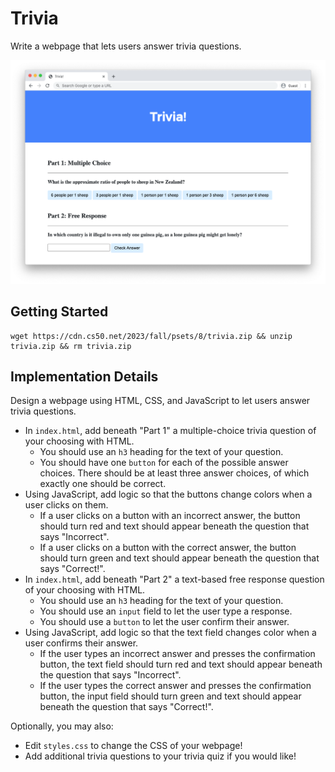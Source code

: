 # Trivia

Write a webpage that lets users answer trivia questions.

![screenshot of trivia questions](./assets/questions.png)


## Getting Started

```
wget https://cdn.cs50.net/2023/fall/psets/8/trivia.zip && unzip trivia.zip && rm trivia.zip
```

## Implementation Details

Design a webpage using HTML, CSS, and JavaScript to let users answer trivia questions.

-   In `index.html`, add beneath "Part 1" a multiple-choice trivia question of your choosing with HTML.
    -   You should use an `h3` heading for the text of your question.
    -   You should have one `button` for each of the possible answer choices. There should be at least three answer choices, of which exactly one should be correct.
-   Using JavaScript, add logic so that the buttons change colors when a user clicks on them.
    -   If a user clicks on a button with an incorrect answer, the button should turn red and text should appear beneath the question that says "Incorrect".
    -   If a user clicks on a button with the correct answer, the button should turn green and text should appear beneath the question that says "Correct!".
-   In `index.html`, add beneath "Part 2" a text-based free response question of your choosing with HTML.
    -   You should use an `h3` heading for the text of your question.
    -   You should use an `input` field to let the user type a response.
    -   You should use a `button` to let the user confirm their answer.
-   Using JavaScript, add logic so that the text field changes color when a user confirms their answer.
    -   If the user types an incorrect answer and presses the confirmation button, the text field should turn red and text should appear beneath the question that says "Incorrect".
    -   If the user types the correct answer and presses the confirmation button, the input field should turn green and text should appear beneath the question that says "Correct!".

Optionally, you may also:

-   Edit `styles.css` to change the CSS of your webpage!
-   Add additional trivia questions to your trivia quiz if you would like!
